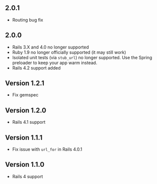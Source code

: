 ## 2.0.1 ##

* Routing bug fix

## 2.0.0 ##

* Rails 3.X and 4.0 no longer supported
* Ruby 1.9 no longer officially supported (it may still work)
* Isolated unit tests (via `stub_url`) no longer supported. Use the
  Spring preloader to keep your app warm instead.
* Rails 4.2 support added

## Version 1.2.1 ##

* Fix gemspec

## Version 1.2.0 ##

* Rails 4.1 support

## Version 1.1.1 ##

* Fix issue with `url_for` in Rails 4.0.1

## Version 1.1.0 ##

* Rails 4 support
